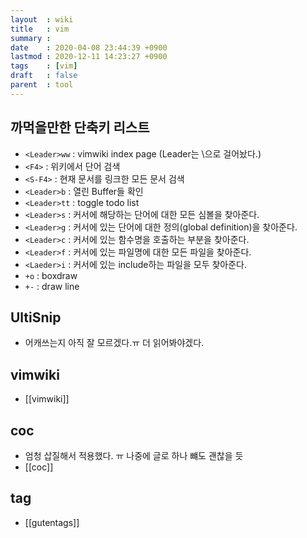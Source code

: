 ```yaml
---
layout  : wiki
title   : vim
summary :
date    : 2020-04-08 23:44:39 +0900
lastmod : 2020-12-11 14:23:27 +0900
tags    : [vim]
draft   : false
parent  : tool
---
```


## 까먹을만한 단축키 리스트
 * `<Leader>ww` : vimwiki index page (Leader는 \으로 걸어놨다.)
 * `<F4>` : 위키에서 단어 검색
 * `<S-F4>` : 현재 문서를 링크한 모든 문서 검색
 * `<Leader>b` : 열린 Buffer들 확인
 * `<Leader>tt` : toggle todo list
 * `<Leader>s` : 커서에 해당하는 단어에 대한 모든 심볼을 찾아준다.
 * `<Leader>g` : 커서에 있는 단어에 대한 정의(global definition)을 찾아준다.
 * `<Leader>c` : 커서에 있는 함수명을 호출하는 부분을 찾아준다.
 * `<Leader>f` : 커서에 있는 파일명에 대한 모든 파일을 찾아준다.
 * `<Laeder>i` : 커서에 있는 include하는 파일을 모두 찾아준다.
 * `+o` : boxdraw
 * `+-` : draw line
## UltiSnip
 * 어캐쓰는지 아직 잘 모르겠다.ㅠ 더 읽어봐야겠다.
## vimwiki
 * [[vimwiki]]
## coc
 * 엄청 삽질해서 적용했다. ㅠ 나중에 글로 하나 뺴도 괜찮을 듯
 * [[coc]]
## tag
 * [[gutentags]]
